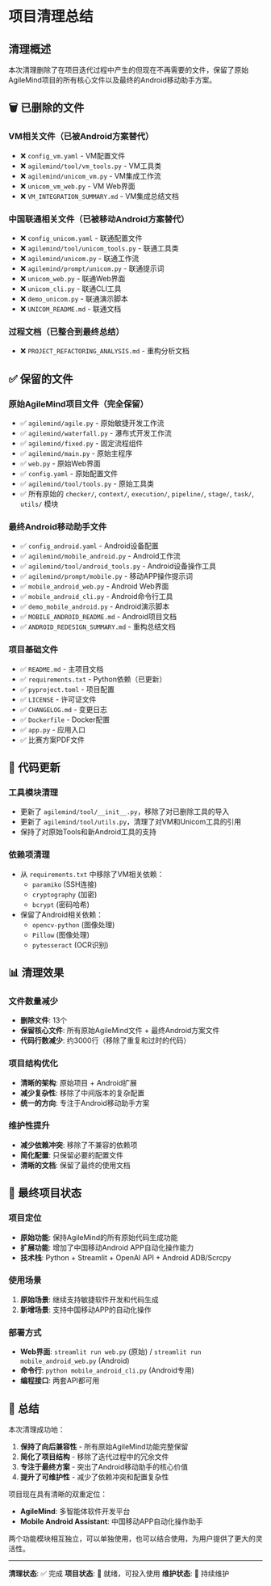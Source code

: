 # 项目清理总结

## 清理概述

本次清理删除了在项目迭代过程中产生的但现在不再需要的文件，保留了原始AgileMind项目的所有核心文件以及最终的Android移动助手方案。

## 🗑️ 已删除的文件

### VM相关文件（已被Android方案替代）
- ❌ `config_vm.yaml` - VM配置文件
- ❌ `agilemind/tool/vm_tools.py` - VM工具类
- ❌ `agilemind/unicom_vm.py` - VM集成工作流
- ❌ `unicom_vm_web.py` - VM Web界面
- ❌ `VM_INTEGRATION_SUMMARY.md` - VM集成总结文档

### 中国联通相关文件（已被移动Android方案替代）
- ❌ `config_unicom.yaml` - 联通配置文件
- ❌ `agilemind/tool/unicom_tools.py` - 联通工具类
- ❌ `agilemind/unicom.py` - 联通工作流
- ❌ `agilemind/prompt/unicom.py` - 联通提示词
- ❌ `unicom_web.py` - 联通Web界面
- ❌ `unicom_cli.py` - 联通CLI工具
- ❌ `demo_unicom.py` - 联通演示脚本
- ❌ `UNICOM_README.md` - 联通文档

### 过程文档（已整合到最终总结）
- ❌ `PROJECT_REFACTORING_ANALYSIS.md` - 重构分析文档

## ✅ 保留的文件

### 原始AgileMind项目文件（完全保留）
- ✅ `agilemind/agile.py` - 原始敏捷开发工作流
- ✅ `agilemind/waterfall.py` - 瀑布式开发工作流
- ✅ `agilemind/fixed.py` - 固定流程组件
- ✅ `agilemind/main.py` - 原始主程序
- ✅ `web.py` - 原始Web界面
- ✅ `config.yaml` - 原始配置文件
- ✅ `agilemind/tool/tools.py` - 原始工具类
- ✅ 所有原始的 `checker/`, `context/`, `execution/`, `pipeline/`, `stage/`, `task/`, `utils/` 模块

### 最终Android移动助手文件
- ✅ `config_android.yaml` - Android设备配置
- ✅ `agilemind/mobile_android.py` - Android工作流
- ✅ `agilemind/tool/android_tools.py` - Android设备操作工具
- ✅ `agilemind/prompt/mobile.py` - 移动APP操作提示词
- ✅ `mobile_android_web.py` - Android Web界面
- ✅ `mobile_android_cli.py` - Android命令行工具
- ✅ `demo_mobile_android.py` - Android演示脚本
- ✅ `MOBILE_ANDROID_README.md` - Android项目文档
- ✅ `ANDROID_REDESIGN_SUMMARY.md` - 重构总结文档

### 项目基础文件
- ✅ `README.md` - 主项目文档
- ✅ `requirements.txt` - Python依赖（已更新）
- ✅ `pyproject.toml` - 项目配置
- ✅ `LICENSE` - 许可证文件
- ✅ `CHANGELOG.md` - 变更日志
- ✅ `Dockerfile` - Docker配置
- ✅ `app.py` - 应用入口
- ✅ 比赛方案PDF文件

## 🔧 代码更新

### 工具模块清理
- 更新了 `agilemind/tool/__init__.py`，移除了对已删除工具的导入
- 更新了 `agilemind/tool/utils.py`，清理了对VM和Unicom工具的引用
- 保持了对原始Tools和新Android工具的支持

### 依赖项清理
- 从 `requirements.txt` 中移除了VM相关依赖：
  - `paramiko` (SSH连接)
  - `cryptography` (加密)
  - `bcrypt` (密码哈希)
- 保留了Android相关依赖：
  - `opencv-python` (图像处理)
  - `Pillow` (图像处理)
  - `pytesseract` (OCR识别)

## 📊 清理效果

### 文件数量减少
- **删除文件**: 13个
- **保留核心文件**: 所有原始AgileMind文件 + 最终Android方案文件
- **代码行数减少**: 约3000行（移除了重复和过时的代码）

### 项目结构优化
- **清晰的架构**: 原始项目 + Android扩展
- **减少复杂性**: 移除了中间版本的复杂配置
- **统一的方向**: 专注于Android移动助手方案

### 维护性提升
- **减少依赖冲突**: 移除了不兼容的依赖项
- **简化配置**: 只保留必要的配置文件
- **清晰的文档**: 保留了最终的使用文档

## 🎯 最终项目状态

### 项目定位
- **原始功能**: 保持AgileMind的所有原始代码生成功能
- **扩展功能**: 增加了中国移动Android APP自动化操作能力
- **技术栈**: Python + Streamlit + OpenAI API + Android ADB/Scrcpy

### 使用场景
1. **原始场景**: 继续支持敏捷软件开发和代码生成
2. **新增场景**: 支持中国移动APP的自动化操作

### 部署方式
- **Web界面**: `streamlit run web.py` (原始) / `streamlit run mobile_android_web.py` (Android)
- **命令行**: `python mobile_android_cli.py` (Android专用)
- **编程接口**: 两套API都可用

## 📝 总结

本次清理成功地：

1. **保持了向后兼容性** - 所有原始AgileMind功能完整保留
2. **简化了项目结构** - 移除了迭代过程中的冗余文件
3. **专注于最终方案** - 突出了Android移动助手的核心价值
4. **提升了可维护性** - 减少了依赖冲突和配置复杂性

项目现在具有清晰的双重定位：
- **AgileMind**: 多智能体软件开发平台
- **Mobile Android Assistant**: 中国移动APP自动化操作助手

两个功能模块相互独立，可以单独使用，也可以结合使用，为用户提供了更大的灵活性。

---

**清理状态**: ✅ 完成
**项目状态**: 🚀 就绪，可投入使用
**维护状态**: 🔄 持续维护

